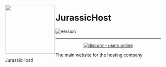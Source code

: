 <img src="https://jurassic.host/images/trex.png" align="left" height="160px"><h1>JurassicHost</h1>
  
![Version][version]
<br>

---

<p align="center">
  <a href="https://discord.gg/5F6dK67vwD">
    <img src="https://img.shields.io/discord/810571477316403233?style=for-the-badge" alt="discord - users online" />
  </a>
</p>

The main website for the hosting company JurassicHost!


[version]: https://img.shields.io/github/manifest-json/v/JurassicHost/Jurassic.Host?color=5F4DEF&style=flat-square
